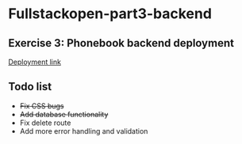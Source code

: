 # Fullstackopen-part3-backend

## Exercise 3: Phonebook backend deployment

[Deployment link](https://fullstackopen-part3-backend-o0ku.onrender.com/)

## Todo list

- ~~Fix CSS bugs~~
- ~~Add database functionality~~
- Fix delete route
- Add more error handling and validation
